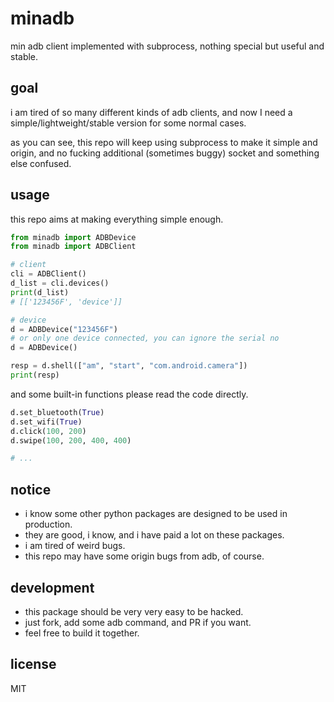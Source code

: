 # minadb

min adb client implemented with subprocess, nothing special but useful and stable.
## goal

i am tired of so many different kinds of adb clients, and now I need a simple/lightweight/stable version for some normal cases.

as you can see, this repo will keep using subprocess to make it simple and origin, and no fucking additional (sometimes buggy) socket and something else confused.

## usage

this repo aims at making everything simple enough.

```python
from minadb import ADBDevice
from minadb import ADBClient

# client
cli = ADBClient()
d_list = cli.devices()
print(d_list)
# [['123456F', 'device']]

# device
d = ADBDevice("123456F")
# or only one device connected, you can ignore the serial no
d = ADBDevice()

resp = d.shell(["am", "start", "com.android.camera"])
print(resp)
```

and some built-in functions please read the code directly.

```python
d.set_bluetooth(True)
d.set_wifi(True)
d.click(100, 200)
d.swipe(100, 200, 400, 400)

# ...
```

## notice

- i know some other python packages are designed to be used in production.
- they are good, i know, and i have paid a lot on these packages.
- i am tired of weird bugs.
- this repo may have some origin bugs from adb, of course.

## development

- this package should be very very easy to be hacked.
- just fork, add some adb command, and PR if you want.
- feel free to build it together.

## license

MIT

